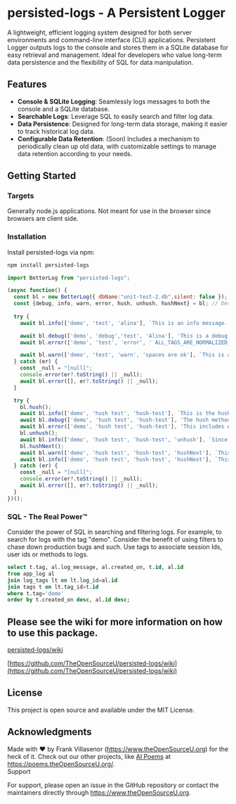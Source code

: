 # persisted-logs - A Persistent Logger

A lightweight, efficient logging system designed for both server
environments and command-line interface (CLI) applications. Persistent
Logger outputs logs to the console and stores them in a SQLite database for
easy retrieval and management. Ideal for developers who value long-term data
persistence and the flexibility of SQL for data manipulation.

## Features

- **Console & SQLite Logging**: Seamlessly logs messages to both the console and a SQLite database.
- **Searchable Logs**: Leverage SQL to easily search and filter log data.
- **Data Persistence**: Designed for long-term data storage, making it easier to track historical log data.
- **Configurable Data Retention**: (Soon) Includes a mechanism to periodically clean up old data,
  with customizable settings to manage data retention according to your needs.

## Getting Started

### Targets

Generally node.js applications. Not meant for use in the
browser since browsers are client side.

### Installation

Install persisted-logs via npm:

```bash
npm install persisted-logs
```

```javascript
import BetterLog from "persisted-logs";

(async function() {
  const bl = new BetterLog({ dbName:"unit-test-2.db",silent: false });
  const {debug, info, warn, error, hush, unhush, hushNext} = bl; // Destructure the methods for easier access.
  
  try {
    await bl.info(['demo', 'test', 'alina'], `This is an info message. ${Date.now()}`);

    await bl.debug(['demo', 'debug','test', 'Alina'], 'This is a debug message');
    await bl.error(['demo', 'test', 'error', ' ALL_TAGS_ARE_NORMALIZED_TO_lowercase'], `This is an error message. it gets ${Date.now()} highlighted as an error`);

    await bl.warn(['demo', 'test', 'warn', 'spaces are ok'], `This is a warning message. it gets highlighted as a warning ${Date.now()}`);
  } catch (er) {
    const _null = "[null]";
    console.error(er?.toString() || _null);
    await bl.error([], er?.toString() || _null);
  }

  try {
    bl.hush();
    await bl.info(['demo', 'hush test', 'hush-test'], `This is the hush demo. When you hush, it silences all output to the console. If you call hushNext(), it will only silence the next log message.`);
    await bl.debug(['demo', 'hush test', 'hush-test'], 'The hush method will continue across all log levels until you call unhush().');
    await bl.error(['demo', 'hush test', 'hush-test'], 'This includes error messages. Again, all of these still go to the persistent log.');
    bl.unhush();
    await bl.info(['demo', 'hush test', 'hush-test', 'unhush'], `Since Unhush has been called, this will go to the console.`);
    bl.hushNext();
    await bl.warn(['demo', 'hush test', 'hush-test', 'hushNext'], `This will be hushed since hushNext() was called.`);
    await bl.info(['demo', 'hush test', 'hush-test', 'hushNext'], `This will not be hushed though. It will go to the console.`);
  } catch (er) {
    const _null = "[null]";
    console.error(er?.toString() || _null);
    await bl.error([], er?.toString() || _null);
  }
})();
```

### SQL - The Real Power™

Consider the power of SQL in searching and filtering logs. For example,
to search for logs with the tag "demo". Consider the benefit of using filters
to chase down production bugs and such. Use tags to associate session Ids,
user ids or methods to logs.

```sql
select t.tag, al.log_message, al.created_on, t.id, al.id
from app_log al
join log_tags lt on lt.log_id=al.id
join tags t on lt.tag_id=t.id
where t.tag='demo'
order by t.created_on desc, al.id desc;
```

## Please see the wiki for more information on how to use this package.

[persisted-logs/wiki](https://github.com/TheOpenSourceU/persisted-logs/wiki)

[https://github.com/TheOpenSourceU/persisted-logs/wiki](https://github.com/TheOpenSourceU/persisted-logs/wiki)

## License

This project is open source and available under the MIT License.

## Acknowledgments

Made with ❤️ by Frank Villasenor (https://www.theOpenSourceU.org) for the heck of it. Check out our other projects,
like [AI Poems](https://poems.theOpenSourceU.org/) at https://poems.theOpenSourceU.org/.  
Support

For support, please open an issue in the GitHub repository or contact the maintainers directly
through https://www.theOpenSourceU.org.
